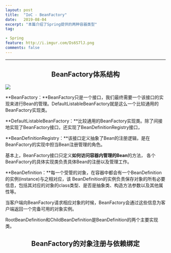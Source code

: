 ```yaml
---
layout: post
title:  "IoC - BeanFactory"
date:   2019-08-04
excerpt: "本篇介绍了Spring提供的两种容器类型"
tag:

- Spring
feature: http://i.imgur.com/Ds6S7lJ.png
comments: false
---
```


***

## <center>BeanFactory体系结构</center>


![](http://wx3.sinaimg.cn/mw690/83e1667dly1g5nhrqk2tpj211a0d841s.jpg)

**BeanFactory：**BeanFactory只是一个接口，我们最终需要一个该接口的实现来进行Bean的管理。DefaultListableBeanFactory就是这么一个比较通用的BeanFactory实现类。

**DefaultListableBeanFactory：**比较通用的BeanFactory实现类。除了间接地实现了BeanFactory接口，还实现了BeanDefinitionRegistry接口，

**BeanDefinitionRegistry：**该接口定义抽象了Bean的注册逻辑，是在BeanFactory的实现中担当Bean注册管理的角色。

基本上，BeanFactory接口只定义**如何访问容器内管理的Bean**的方法，
各个BeanFactory的具体实现类负责具体Bean的注册以及管理工作。 

**BeanDefinition：**每一个受管的对象，在容器中都会有一个BeanDefinition的实例(instance)与之相对应，该 BeanDefinition的实例负责保存对象的所有必要信息，包括其对应的对象的class类型、是否是抽象类、构造方法参数以及其他属性等。

当客户端向BeanFactory请求相应对象的时候，BeanFactory会通过这些信息为客户端返回一个完备可用的对象实例。

RootBeanDefinition和ChildBeanDefinition是BeanDefinition的两个主要实现类。



## <center>BeanFactory的对象注册与依赖绑定</center>



